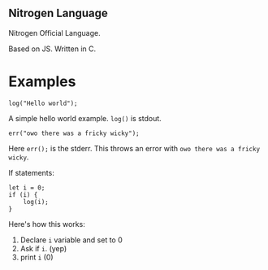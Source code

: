 ## Nitrogen Language

Nitrogen Official Language.

Based on JS. Written in C.


# Examples

```
log("Hello world");
```
A simple hello world example. `log()` is stdout.

```
err("owo there was a fricky wicky");
```
Here `err();` is the stderr. This throws an error with `owo there was a fricky wicky`.

If statements:
```
let i = 0;
if (i) {
    log(i);
}
```
Here's how this works:
1. Declare `i` variable and set to 0
2. Ask if `i`. (yep)
3. print `i` (0)